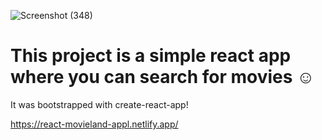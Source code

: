 ![Screenshot (348)](https://user-images.githubusercontent.com/101667901/196032179-5979c9a4-bb4c-49d5-822a-fe3ebd5d9196.png)

# This project is a simple react app where you can search for movies ☺

It was bootstrapped with create-react-app!

https://react-movieland-appl.netlify.app/
